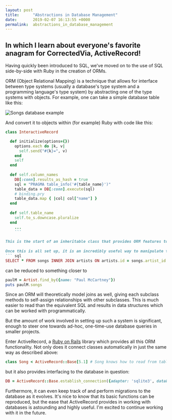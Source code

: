 ```yaml
---
layout: post
title:      "Abstractions in Database Management"
date:       2019-02-07 16:13:55 +0000
permalink:  abstractions_in_database_management
---
```


## In which I learn about everyone's favorite anagram for CorrectedVia, ActiveRecord!

Having quickly been introduced to SQL, we've moved on to the use of SQL side-by-side with Ruby in the creation of ORMs. 

ORM (Object Relational Mapping) is a technique that allows for interface between type systems (usually a database's type system and a programming language's type system) by abstracting one of the type systems with objects. For example, one can take a simple database table like this:

![Songs database example](https://i.imgur.com/8yw5kz1.png)

And convert it to objects within (for example) Ruby with code like this:

``` ruby
class InteractiveRecord

  def initialize(options={})
    options.each do |k, v|
      self.send("#{k}=", v)
    end
    self
  end  
  
  def self.column_names
    DB[:conn].results_as_hash = true
    sql = "PRAGMA table_info('#{table_name}')"
    table_data = DB[:conn].execute(sql)
    # binding.pry
    table_data.map { |col| col["name"] }
  end
	
  def self.table_name
    self.to_s.downcase.pluralize
  end
	...
	```
	
This is the start of an inheritable class that provides ORM features to its children. A child of this class can immediately pull data from a connected database table that share its name but pluralized (that is, `class Song < InteractiveRecord` can access data in a `songs` table from a connected database). You can see the start of this in the column_names method which converts sql results into ruby data formats. Later methods convert this retrieved data to data stored in instances of the child InteractiveRecord class.
	
Once this is all set up, it is an incredibly useful way to manipulate the data which a database methodically stores with a scripting language like Ruby, which is much more fluid than SQL. Tedious SQL statements like 
``` sql
SELECT * FROM songs INNER JOIN artists ON artists.id = songs.artist_id WHERE artist.name = "Paul McCartney"
```
can be reduced to something closer to
``` ruby
paulM = Artist.find_by({name: "Paul McCartney"})
puts paulM.songs
```
Since an ORM will theoretically model joins as well, giving each subclass methods to self-assign relationships with other subclasses. This is much easier to read than the equivalent SQL and results in data structures which can be worked with programmatically.
	
But the amount of work involved in setting up such a system is significant, enough to steer one towards ad-hoc, one-time-use database queries in smaller projects.
	
Enter ActiveRecord, a [Ruby on Rails](https://api.rubyonrails.org/) library which provides all this ORM functionality. Not only does it connect classes automatically in just the same way as described above:
``` ruby
class Song < ActiveRecord::Base[5.1] # Song knows how to read from table song of connected database
```
but it also provides interfacing to the database in question:
``` ruby
DB = ActiveRecord::Base.establish_connection({adapter: 'sqlite3', database: 'db/songs.db'})
```

Furthermore, it can even keep track of and perform migrations to the database as it evolves. It's nice to know that its basic functions can be reproduced, but the ease that ActiveRecord provides in working with databases is astounding and highly useful. I'm excited to continue working with it in the future.
